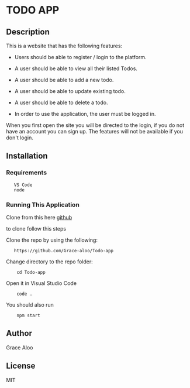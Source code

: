 # TODO APP

## Description

This is a website that has the following features:

 - Users should be able to register / login to the platform.
 
 - A user should be able to view all their listed Todos.
 
 - A user should be able to add a new todo.

 - A user should be able to update existing todo.
 
 - A user should be able to delete a todo.
 
 - In order to use the application, the user must be logged in.
 
 
When you first open the site you will be directed to the login, if you do not have an account you can sign up. The features will not be available if you don't login.


## Installation
### Requirements

       VS Code
       node


### Running This Application
Clone from this here [github](https://github.com/Grace-aloo/Todo-app)

to clone follow this steps


Clone the repo by using the following:   

       https://github.com/Grace-aloo/Todo-app

Change directory to the repo folder: 

        cd Todo-app

Open it in Visual Studio Code

        code .

You should also run 
     
        npm start


## Author

 Grace Aloo

## License
MIT
